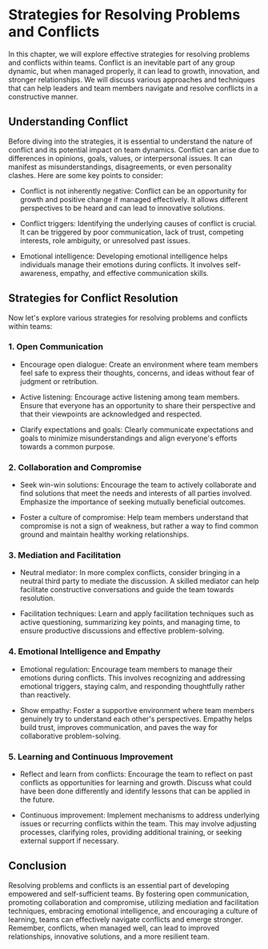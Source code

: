 Strategies for Resolving Problems and Conflicts
==========================================================

In this chapter, we will explore effective strategies for resolving problems and conflicts within teams. Conflict is an inevitable part of any group dynamic, but when managed properly, it can lead to growth, innovation, and stronger relationships. We will discuss various approaches and techniques that can help leaders and team members navigate and resolve conflicts in a constructive manner.

**Understanding Conflict**
--------------------------

Before diving into the strategies, it is essential to understand the nature of conflict and its potential impact on team dynamics. Conflict can arise due to differences in opinions, goals, values, or interpersonal issues. It can manifest as misunderstandings, disagreements, or even personality clashes. Here are some key points to consider:

* Conflict is not inherently negative: Conflict can be an opportunity for growth and positive change if managed effectively. It allows different perspectives to be heard and can lead to innovative solutions.

* Conflict triggers: Identifying the underlying causes of conflict is crucial. It can be triggered by poor communication, lack of trust, competing interests, role ambiguity, or unresolved past issues.

* Emotional intelligence: Developing emotional intelligence helps individuals manage their emotions during conflicts. It involves self-awareness, empathy, and effective communication skills.

**Strategies for Conflict Resolution**
--------------------------------------

Now let's explore various strategies for resolving problems and conflicts within teams:

### **1. Open Communication**

* Encourage open dialogue: Create an environment where team members feel safe to express their thoughts, concerns, and ideas without fear of judgment or retribution.

* Active listening: Encourage active listening among team members. Ensure that everyone has an opportunity to share their perspective and that their viewpoints are acknowledged and respected.

* Clarify expectations and goals: Clearly communicate expectations and goals to minimize misunderstandings and align everyone's efforts towards a common purpose.

### **2. Collaboration and Compromise**

* Seek win-win solutions: Encourage the team to actively collaborate and find solutions that meet the needs and interests of all parties involved. Emphasize the importance of seeking mutually beneficial outcomes.

* Foster a culture of compromise: Help team members understand that compromise is not a sign of weakness, but rather a way to find common ground and maintain healthy working relationships.

### **3. Mediation and Facilitation**

* Neutral mediator: In more complex conflicts, consider bringing in a neutral third party to mediate the discussion. A skilled mediator can help facilitate constructive conversations and guide the team towards resolution.

* Facilitation techniques: Learn and apply facilitation techniques such as active questioning, summarizing key points, and managing time, to ensure productive discussions and effective problem-solving.

### **4. Emotional Intelligence and Empathy**

* Emotional regulation: Encourage team members to manage their emotions during conflicts. This involves recognizing and addressing emotional triggers, staying calm, and responding thoughtfully rather than reactively.

* Show empathy: Foster a supportive environment where team members genuinely try to understand each other's perspectives. Empathy helps build trust, improves communication, and paves the way for collaborative problem-solving.

### **5. Learning and Continuous Improvement**

* Reflect and learn from conflicts: Encourage the team to reflect on past conflicts as opportunities for learning and growth. Discuss what could have been done differently and identify lessons that can be applied in the future.

* Continuous improvement: Implement mechanisms to address underlying issues or recurring conflicts within the team. This may involve adjusting processes, clarifying roles, providing additional training, or seeking external support if necessary.

**Conclusion**
--------------

Resolving problems and conflicts is an essential part of developing empowered and self-sufficient teams. By fostering open communication, promoting collaboration and compromise, utilizing mediation and facilitation techniques, embracing emotional intelligence, and encouraging a culture of learning, teams can effectively navigate conflicts and emerge stronger. Remember, conflicts, when managed well, can lead to improved relationships, innovative solutions, and a more resilient team.
